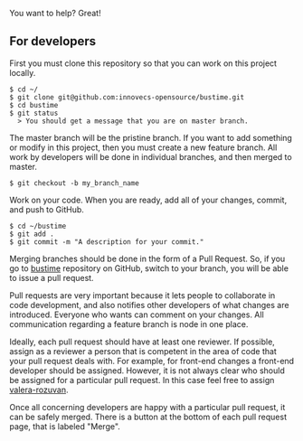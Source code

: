 You want to help? Great!

For developers
--------------

First you must clone this repository so that you can work on this project
locally.

    $ cd ~/
    $ git clone git@github.com:innovecs-opensource/bustime.git
    $ cd bustime
    $ git status
      > You should get a message that you are on master branch.

The master branch will be the pristine branch. If you want to add something or
modify in this project, then you must create a new feature branch. All work
by developers will be done in individual branches, and then merged to master.

    $ git checkout -b my_branch_name

Work on your code. When you are ready, add all of your changes, commit, and
push to GitHub.

    $ cd ~/bustime
    $ git add .
    $ git commit -m "A description for your commit."

Merging branches should be done in the form of a Pull Request. So, if you go
to [bustime](https://github.com/innovecs-opensource/bustime) repository on
GitHub, switch to your branch, you will be able to issue a pull request.

Pull requests are very important because it lets people to collaborate in code
development, and also notifies other developers of what changes are introduced.
Everyone who wants can comment on your changes. All communication regarding
a feature branch is node in one place.

Ideally, each pull request should have at least one reviewer. If possible,
assign as a reviewer a person that is competent in the area of code that your
pull request deals with. For example, for front-end changes a front-end
developer should be assigned. However, it is not always clear who should be
assigned for a particular pull request. In this case feel free to assign
[valera-rozuvan](https://github.com/valera-rozuvan).

Once all concerning developers are happy with a particular pull request, it can
be safely merged. There is a button at the bottom of each pull request page,
that is labeled "Merge".
